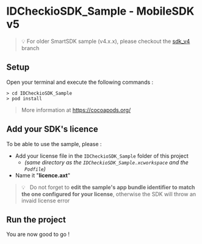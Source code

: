 # IDCheckioSDK_Sample - MobileSDK v5 #

> 💡 For older SmartSDK sample (v4.x.x), please checkout the [sdk_v4](https://github.com/ariadnext/IDCHECK.IO_SDK-example-iOS/tree/feature/MobileSDK_v5) branch

## Setup ##

Open your terminal and execute the following commands :
```
> cd IDCheckioSDK_Sample
> pod install
```

> More information at https://cocoapods.org/

## Add your SDK's licence

To be able to use the sample, please :

- Add your license file in the `IDCheckioSDK_Sample` folder of this project
  - _(same directory as the `IDCheckioSDK_Sample.xcworkspace` and the `Podfile`)_
- Name it "**licence.axt**"

> 💡&nbsp;&nbsp; Do not forget to **edit the sample's app bundle identifier to match the one configured for your license**, otherwise the SDK will throw an invaid license error

## Run the project

You are now good to go !

